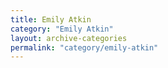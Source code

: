 ```yaml
---
title: Emily Atkin
category: "Emily Atkin"
layout: archive-categories
permalink: "category/emily-atkin"
---
```

